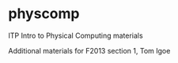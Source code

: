 physcomp
========

ITP Intro to Physical Computing materials

Additional materials for F2013 section 1, Tom Igoe